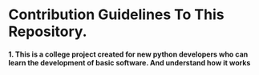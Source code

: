 # Contribution Guidelines To This Repository.

#### 1. This is a college project created for new python developers who can learn the development of basic software. And understand how it works
